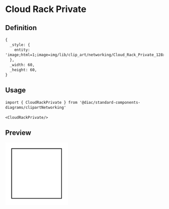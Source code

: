 # Cloud Rack Private

## Definition

```
{
  _style: { 
    entity: 'image;html=1;image=img/lib/clip_art/networking/Cloud_Rack_Private_128x128.pngstrokeColor=none;',
  },
  _width: 60,
  _height: 60,
}
```

## Usage

```
import { CloudRackPrivate } from '@diac/standard-components-diagrams/clipartNetworking'

<CloudRackPrivate/>
```

## Preview

<img src="./cloud-rack-private.png" width="200"/>
